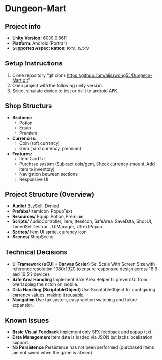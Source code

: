 # Dungeon-Mart
## Project info
- **Unity Version:** 6000.0.56f1
- **Platform:** Android (Portrait)
- **Supported Aspect Ratios:** 16:9, 19.5:9

## Setup Instructions
1. Clone repository "git clone https://github.com/alisawong55/Dungeon-Mart.git"
2. Open project with the following unity version.
3. Select simulate device to test or built to android APK.
## Shop Structure
- **Sections:**
  - Potion
  - Equip
  - Premium
- **Currencies:**
  - Coin (soft currency)
  - Gem (hard currency, premium)
- **Features:**
  - Item Card UI
  - Purchase system (Subtract coin/gem, Check currency amount, Add item to inventory)
  - Navigation between sections
  - Responsive UI
## Project Structure (Overview)
- **Audio/**
  BuySell, Denied
- **Prefabs/**
  ItemIcon, PopupText
- **Resources/**
  Equip, Potion, Premium
- **Scripts/**
  AudioController, Item, ItemIcon, SafeArea, SaveData, ShopUI, TimedSelfDestruct, UIManager, UITextPopup
- **Sprites/**
  Item UI sprite, currency icon
- **Scenes/**
  ShopScene

## Technical Decisions
- **UI Framework (uGUI + Canvas Scaler)** Set Scale With Screen Size with reference resolution 1080x1920 to ensure responsive design across 16:9 and 19.5:9 devices.
- **Safe Area Handling** Implement Safe Area Helper to prevent UI from overlapping the notch on mobile.
- **Data Handling (ScriptableObject)** Use ScriptableObject for configuring currency values, making it reusable.
- **Navigation** Use tab system, easy section switching and future expansion.
## Known Issues
- **Basic Visual Feedback** Implement only SFX feedback and popup text.
- **Data Management** Item data is loaded via JSON but lacks localization support.
- **No Persistence** Persistence has not been performed (purchased items are not saved when the game is closed)
